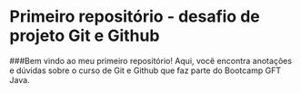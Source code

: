 # Primeiro repositório - desafio de projeto Git e Github
###Bem vindo ao meu primeiro repositório! 
Aqui, você encontra anotações e dúvidas sobre o curso de Git e Github que faz parte do Bootcamp GFT Java.
